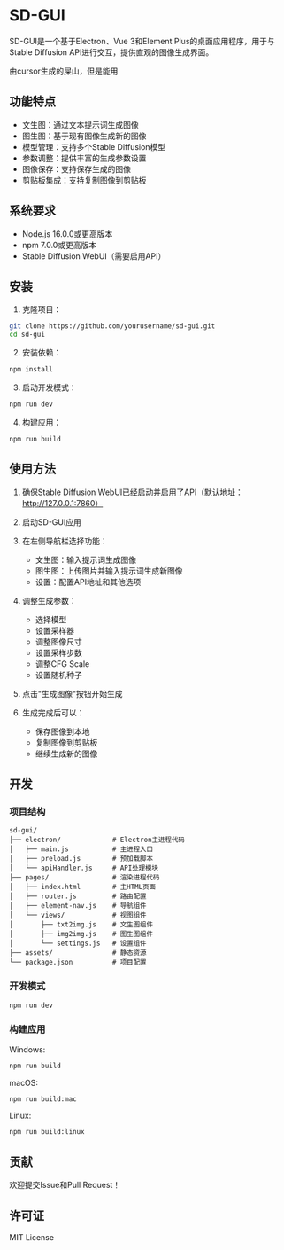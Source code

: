 # SD-GUI

SD-GUI是一个基于Electron、Vue 3和Element Plus的桌面应用程序，用于与Stable Diffusion API进行交互，提供直观的图像生成界面。

由cursor生成的屎山，但是能用



## 功能特点

- 文生图：通过文本提示词生成图像
- 图生图：基于现有图像生成新的图像
- 模型管理：支持多个Stable Diffusion模型
- 参数调整：提供丰富的生成参数设置
- 图像保存：支持保存生成的图像
- 剪贴板集成：支持复制图像到剪贴板

## 系统要求

- Node.js 16.0.0或更高版本
- npm 7.0.0或更高版本
- Stable Diffusion WebUI（需要启用API）

## 安装

1. 克隆项目：
```bash
git clone https://github.com/yourusername/sd-gui.git
cd sd-gui
```

2. 安装依赖：
```bash
npm install
```

3. 启动开发模式：
```bash
npm run dev
```

4. 构建应用：
```bash
npm run build
```

## 使用方法

1. 确保Stable Diffusion WebUI已经启动并启用了API（默认地址：http://127.0.0.1:7860）

2. 启动SD-GUI应用

3. 在左侧导航栏选择功能：
   - 文生图：输入提示词生成图像
   - 图生图：上传图片并输入提示词生成新图像
   - 设置：配置API地址和其他选项

4. 调整生成参数：
   - 选择模型
   - 设置采样器
   - 调整图像尺寸
   - 设置采样步数
   - 调整CFG Scale
   - 设置随机种子

5. 点击"生成图像"按钮开始生成

6. 生成完成后可以：
   - 保存图像到本地
   - 复制图像到剪贴板
   - 继续生成新的图像

## 开发

### 项目结构

```
sd-gui/
├── electron/             # Electron主进程代码
│   ├── main.js           # 主进程入口
│   ├── preload.js        # 预加载脚本
│   └── apiHandler.js     # API处理模块
├── pages/                # 渲染进程代码
│   ├── index.html        # 主HTML页面
│   ├── router.js         # 路由配置
│   ├── element-nav.js    # 导航组件
│   └── views/            # 视图组件
│       ├── txt2img.js    # 文生图组件
│       ├── img2img.js    # 图生图组件
│       └── settings.js   # 设置组件
├── assets/               # 静态资源
└── package.json          # 项目配置
```

### 开发模式

```bash
npm run dev
```

### 构建应用

Windows:
```bash
npm run build
```

macOS:
```bash
npm run build:mac
```

Linux:
```bash
npm run build:linux
```

## 贡献

欢迎提交Issue和Pull Request！

## 许可证

MIT License 
